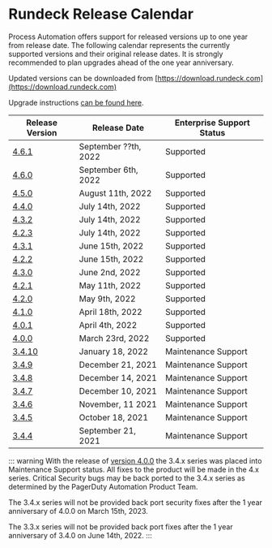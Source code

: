 # Rundeck Release Calendar

Process Automation offers support for released versions up to one year from release date.  The following calendar represents the currently supported versions and their original release dates.  It is strongly recommended to plan upgrades ahead of the one year anniversary.

Updated versions can be downloaded from [https://download.rundeck.com](https://download.rundeck.com)

Upgrade instructions [can be found here](/upgrading/).


| Release Version | Release Date      | Enterprise Support Status |
|-----------------|-------------------|---------------------------|
| [4.6.1](/history/4_x/version-4.6.1.md) | September ??th, 2022 | Supported |
| [4.6.0](/history/4_x/version-4.6.0.md) | September 6th, 2022 | Supported |
| [4.5.0](/history/4_x/version-4.5.0.md) | August 11th, 2022 | Supported |
| [4.4.0](/history/4_x/version-4.4.0.md) | July 14th, 2022 | Supported |
| [4.3.2](/history/4_x/version-4.3.2.md) | July 14th, 2022 | Supported |
| [4.2.3](/history/4_x/version-4.2.3.md) | July 14th, 2022 | Supported |
| [4.3.1](/history/4_x/version-4.3.1.md) | June 15th, 2022 | Supported |
| [4.2.2](/history/4_x/version-4.2.2.md) | June 15th, 2022 | Supported |
| [4.3.0](/history/4_x/version-4.3.0.md) | June 2nd, 2022 | Supported |
| [4.2.1](/history/4_x/version-4.2.1.md) | May 11th, 2022 | Supported |
| [4.2.0](/history/4_x/version-4.2.0.md) | May 9th, 2022 | Supported |
| [4.1.0](/history/4_x/version-4.1.0.md) | April 18th, 2022 | Supported |
| [4.0.1](/history/4_x/version-4.0.1.md) | April 4th, 2022 | Supported |
| [4.0.0](/history/4_x/version-4.0.0.md) | March 23rd, 2022 | Supported |
| [3.4.10](/history/3_4_x/version-3.4.10.md) | January 18, 2022 | Maintenance Support |
| [3.4.9](/history/3_4_x/version-3.4.9.md) | December 21, 2021 | Maintenance Support |
| [3.4.8](/history/3_4_x/version-3.4.8.md) | December 14, 2021 | Maintenance Support |
| [3.4.7](/history/3_4_x/version-3.4.7.md) | December 10, 2021 | Maintenance Support |
| [3.4.6](/history/3_4_x/version-3.4.6.md) | November, 11 2021 | Maintenance Support |
| [3.4.5](/history/3_4_x/version-3.4.5.md) | October 18, 2021 | Maintenance Support |
| [3.4.4](/history/3_4_x/version-3.4.4.md) | September 21, 2021 | Maintenance Support |


::: warning
With the release of [version 4.0.0](4_x/version-4.0.0.html) the 3.4.x series was placed into Maintenance Support status. All fixes to the product will be made in the 4.x series.  Critical Security bugs may be back ported to the 3.4.x series as determined by the PagerDuty Automation Product Team.

The 3.4.x series will not be provided back port security fixes after the 1 year anniversary of 4.0.0 on March 15th, 2023.

The 3.3.x series will not be provided back port fixes after the 1 year anniversary of 3.4.0 on June 14th, 2022.
:::
